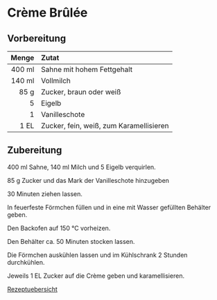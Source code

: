 # Crème Brûlée

## Vorbereitung

|  Menge | Zutat                                   |
| ------:|:--------------------------------------- |
| 400 ml | Sahne mit hohem Fettgehalt              |
| 140 ml | Vollmilch                               |
|   85 g | Zucker, braun oder weiß                 |
|      5 | Eigelb                                  |
|      1 | Vanilleschote                           |
|   1 EL | Zucker, fein, weiß, zum Karamellisieren |

## Zubereitung

400 ml Sahne, 140 ml Milch und 5 Eigelb verquirlen.

85 g Zucker und das Mark der Vanilleschote hinzugeben

30 Minuten ziehen lassen.

In feuerfeste Förmchen füllen und in eine mit Wasser gefüllten Behälter geben.

Den Backofen auf 150 °C vorheizen.

Den Behälter ca. 50 Minuten stocken lassen. 

Die Förmchen auskühlen lassen und im Kühlschrank 2 Stunden durchkühlen.

Jeweils 1 EL Zucker auf die Crème geben und karamellisieren.

[Rezeptuebersicht](./index.md)